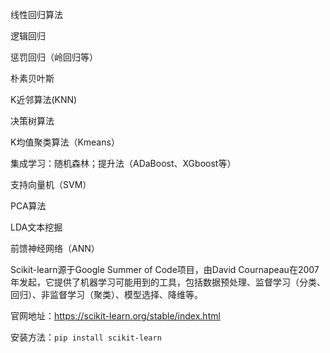 线性回归算法

逻辑回归

惩罚回归（岭回归等）

朴素贝叶斯

K近邻算法(KNN)

决策树算法

K均值聚类算法（Kmeans）

集成学习：随机森林；提升法（ADaBoost、XGboost等）

支持向量机（SVM）

PCA算法

LDA文本挖掘

前馈神经网络（ANN）



Scikit-learn源于Google Summer of Code项目，由David Cournapeau在2007年发起，它提供了机器学习可能用到的工具，包括数据预处理、监督学习（分类、回归）、非监督学习（聚类）、模型选择、降维等。

官网地址：<https://scikit-learn.org/stable/index.html>

安装方法：`pip install scikit-learn`